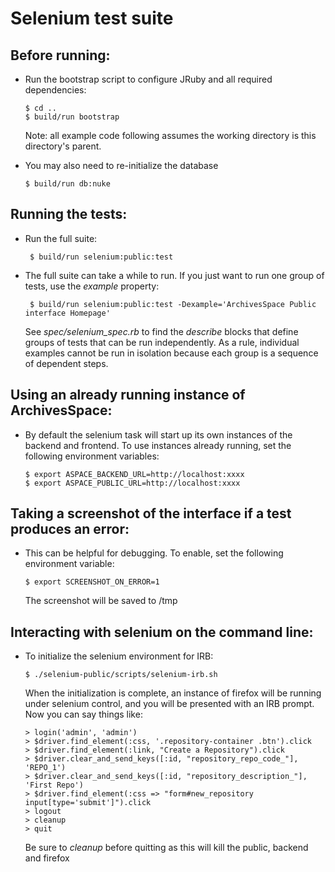# Selenium test suite

## Before running:

  * Run the bootstrap script to configure JRuby and all required
    dependencies:

        $ cd ..
        $ build/run bootstrap

    Note: all example code following assumes the working directory is this directory's parent.

  * You may also need to re-initialize the database

    	$ build/run db:nuke

## Running the tests:

  * Run the full suite:

         $ build/run selenium:public:test

  * The full suite can take a while to run. If you just want to run one group of tests, use the *example* property:

     	 $ build/run selenium:public:test -Dexample='ArchivesSpace Public interface Homepage'

     See *spec/selenium_spec.rb* to find the *describe* blocks that define groups of tests that can be run independently. As a rule, individual examples cannot be run in isolation because each group is a sequence of dependent steps.

## Using an already running instance of ArchivesSpace:

  * By default the selenium task will start up its own instances of the backend and frontend. To use instances already running, set the following environment variables:

        $ export ASPACE_BACKEND_URL=http://localhost:xxxx
        $ export ASPACE_PUBLIC_URL=http://localhost:xxxx

## Taking a screenshot of the interface if a test produces an error:

  * This can be helpful for debugging. To enable, set the following environment variable:

        $ export SCREENSHOT_ON_ERROR=1

    The screenshot will be saved to /tmp

## Interacting with selenium on the command line:

  * To initialize the selenium environment for IRB:

        $ ./selenium-public/scripts/selenium-irb.sh

    When the initialization is complete, an instance of firefox will be running under selenium control, and you will be presented with an IRB prompt. Now you can say things like:

        > login('admin', 'admin')
        > $driver.find_element(:css, '.repository-container .btn').click
        > $driver.find_element(:link, "Create a Repository").click
        > $driver.clear_and_send_keys([:id, "repository_repo_code_"], 'REPO_1')
        > $driver.clear_and_send_keys([:id, "repository_description_"], 'First Repo')
        > $driver.find_element(:css => "form#new_repository input[type='submit']").click
        > logout
        > cleanup
        > quit

    Be sure to *cleanup* before quitting as this will kill the public, backend and firefox




